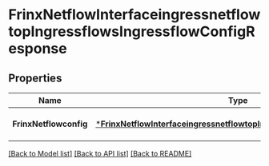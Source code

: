 # FrinxNetflowInterfaceingressnetflowtopIngressflowsIngressflowConfigResponse

## Properties
Name | Type | Description | Notes
------------ | ------------- | ------------- | -------------
**FrinxNetflowconfig** | [***FrinxNetflowInterfaceingressnetflowtopIngressflowsIngressflowConfig**](frinx.netflow.interfaceingressnetflowtop.ingressflows.ingressflow.Config.md) |  | [optional] [default to null]

[[Back to Model list]](../README.md#documentation-for-models) [[Back to API list]](../README.md#documentation-for-api-endpoints) [[Back to README]](../README.md)


